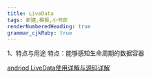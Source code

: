 ```yaml
---
title: LiveData
tags: 新建,模板,小书匠
renderNumberedHeading: true
grammar_cjkRuby: true
---
```


1、特点与用途
特点：能够感知生命周期的数据容器





[andriod LiveData使用详解与源码详解](https://blog.csdn.net/gdutxiaoxu/article/details/86660760)